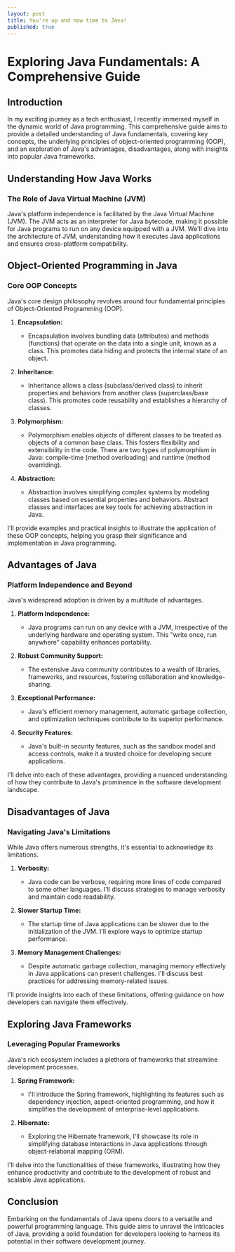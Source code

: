 ```yaml
---
layout: post
title: You're up and now time to Java!
published: true
---
```


# Exploring Java Fundamentals: A Comprehensive Guide

## Introduction

In my exciting journey as a tech enthusiast, I recently immersed myself in the dynamic world of Java programming. This comprehensive guide aims to provide a detailed understanding of Java fundamentals, covering key concepts, the underlying principles of object-oriented programming (OOP), and an exploration of Java's advantages, disadvantages, along with insights into popular Java frameworks.

## Understanding How Java Works

### The Role of Java Virtual Machine (JVM)

Java's platform independence is facilitated by the Java Virtual Machine (JVM). The JVM acts as an interpreter for Java bytecode, making it possible for Java programs to run on any device equipped with a JVM. We'll dive into the architecture of JVM, understanding how it executes Java applications and ensures cross-platform compatibility.

## Object-Oriented Programming in Java

### Core OOP Concepts

Java's core design philosophy revolves around four fundamental principles of Object-Oriented Programming (OOP).

1. **Encapsulation:**
   - Encapsulation involves bundling data (attributes) and methods (functions) that operate on the data into a single unit, known as a class. This promotes data hiding and protects the internal state of an object.

2. **Inheritance:**
   - Inheritance allows a class (subclass/derived class) to inherit properties and behaviors from another class (superclass/base class). This promotes code reusability and establishes a hierarchy of classes.

3. **Polymorphism:**
   - Polymorphism enables objects of different classes to be treated as objects of a common base class. This fosters flexibility and extensibility in the code. There are two types of polymorphism in Java: compile-time (method overloading) and runtime (method overriding).

4. **Abstraction:**
   - Abstraction involves simplifying complex systems by modeling classes based on essential properties and behaviors. Abstract classes and interfaces are key tools for achieving abstraction in Java.

I'll provide examples and practical insights to illustrate the application of these OOP concepts, helping you grasp their significance and implementation in Java programming.

## Advantages of Java

### Platform Independence and Beyond

Java's widespread adoption is driven by a multitude of advantages.

1. **Platform Independence:**
   - Java programs can run on any device with a JVM, irrespective of the underlying hardware and operating system. This "write once, run anywhere" capability enhances portability.

2. **Robust Community Support:**
   - The extensive Java community contributes to a wealth of libraries, frameworks, and resources, fostering collaboration and knowledge-sharing.

3. **Exceptional Performance:**
   - Java's efficient memory management, automatic garbage collection, and optimization techniques contribute to its superior performance.

4. **Security Features:**
   - Java's built-in security features, such as the sandbox model and access controls, make it a trusted choice for developing secure applications.

I'll delve into each of these advantages, providing a nuanced understanding of how they contribute to Java's prominence in the software development landscape.

## Disadvantages of Java

### Navigating Java's Limitations

While Java offers numerous strengths, it's essential to acknowledge its limitations.

1. **Verbosity:**
   - Java code can be verbose, requiring more lines of code compared to some other languages. I'll discuss strategies to manage verbosity and maintain code readability.

2. **Slower Startup Time:**
   - The startup time of Java applications can be slower due to the initialization of the JVM. I'll explore ways to optimize startup performance.

3. **Memory Management Challenges:**
   - Despite automatic garbage collection, managing memory effectively in Java applications can present challenges. I'll discuss best practices for addressing memory-related issues.

I'll provide insights into each of these limitations, offering guidance on how developers can navigate them effectively.

## Exploring Java Frameworks

### Leveraging Popular Frameworks

Java's rich ecosystem includes a plethora of frameworks that streamline development processes.

1. **Spring Framework:**
   - I'll introduce the Spring framework, highlighting its features such as dependency injection, aspect-oriented programming, and how it simplifies the development of enterprise-level applications.

2. **Hibernate:**
   - Exploring the Hibernate framework, I'll showcase its role in simplifying database interactions in Java applications through object-relational mapping (ORM).

I'll delve into the functionalities of these frameworks, illustrating how they enhance productivity and contribute to the development of robust and scalable Java applications.

## Conclusion

Embarking on the fundamentals of Java opens doors to a versatile and powerful programming language. This guide aims to unravel the intricacies of Java, providing a solid foundation for developers looking to harness its potential in their software development journey.
